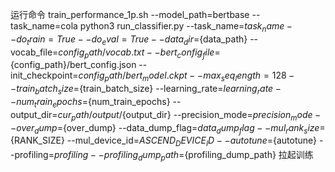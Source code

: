 
运行命令
train_performance_1p.sh --model_path=bertbase --task_name=cola
python3 run_classifier.py --task_name=${task_name} --do_train=True --do_eval=True --data_dir=${data_path} --vocab_file=${config_path}/vocab.txt --bert_config_file=${config_path}/bert_config.json --init_checkpoint=${config_path}/bert_model.ckpt --max_seq_length=128 --train_batch_size=${train_batch_size} --learning_rate=${learning_rate} --num_train_epochs=${num_train_epochs} --output_dir=${cur_path}/output/${output_dir} --precision_mode=${precision_mode} --over_dump=${over_dump} --data_dump_flag=${data_dump_flag} --mul_rank_size=${RANK_SIZE} --mul_device_id=${ASCEND_DEVICE_ID} --autotune=${autotune} --profiling=${profiling} --profiling_dump_path=${profiling_dump_path} 拉起训练